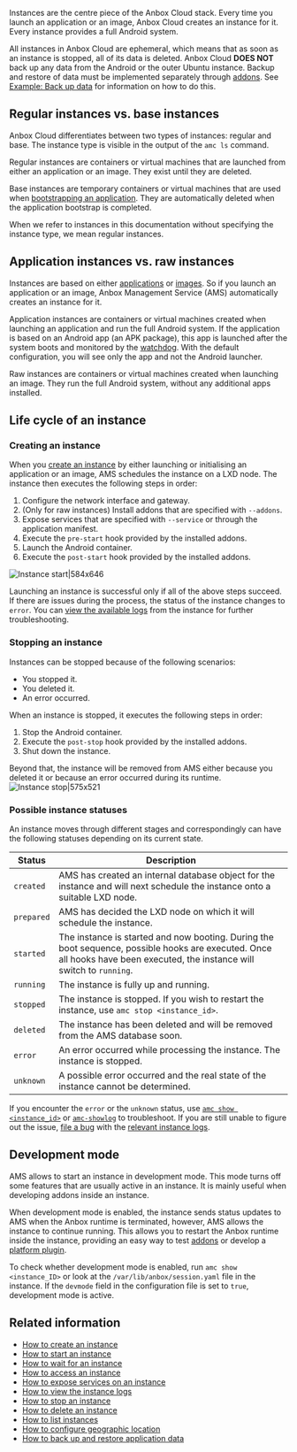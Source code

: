 Instances are the centre piece of the Anbox Cloud stack. Every time you launch an application or an image, Anbox Cloud creates an instance for it. Every instance provides a full Android system.

All instances in Anbox Cloud are ephemeral, which means that as soon as an instance is stopped, all of its data is deleted. Anbox Cloud **DOES NOT** back up any data from the Android or the outer Ubuntu instance. Backup and restore of data must be implemented separately through [addons](https://discourse.ubuntu.com/t/addons/25293). See [Example: Back up data](https://discourse.ubuntu.com/t/example-back-up-data/25289) for information on how to do this.

<a name="regular-vs-base"></a>
## Regular instances vs. base instances

Anbox Cloud differentiates between two types of instances: regular and base. The instance type is visible in the output of the `amc ls` command.

Regular instances are containers or virtual machines that are launched from either an application or an image. They exist until they are deleted.

Base instances are temporary containers or virtual machines that are used when [bootstrapping an application](https://discourse.ubuntu.com/t/managing-applications/17760#bootstrap-process-2). They are automatically deleted when the application bootstrap is completed.

When we refer to instances in this documentation without specifying the instance type, we mean regular instances.

<a name="application-vs-raw"></a>
## Application instances vs. raw instances

Instances are based on either [applications](https://discourse.ubuntu.com/t/managing-applications/17760) or [images](https://discourse.ubuntu.com/t/provided-images/24185). So if you launch an application or an image, Anbox Management Service (AMS) automatically creates an instance for it.

Application instances are containers or virtual machines created when launching an application and run the full Android system. If the application is based on an Android app (an APK package), this app is launched after the system boots and monitored by the [watchdog](https://discourse.ubuntu.com/t/application-manifest/24197#watchdog-5). With the default configuration, you will see only the app and not the Android launcher.

Raw instances are containers or virtual machines created when launching an image. They run the full Android system, without any additional apps installed.

## Life cycle of an instance

### Creating an instance

When you [create an instance](https://discourse.ubuntu.com/t/24327) by either launching or initialising an application or an image, AMS schedules the instance on a LXD node. The instance then executes the following steps in order:

1. Configure the network interface and gateway.
1. (Only for raw instances) Install addons that are specified with `--addons`.
1. Expose services that are specified with `--service` or through the application manifest.
1. Execute the `pre-start` hook provided by the installed addons.
1. Launch the Android container.
1. Execute the `post-start` hook provided by the installed addons.

![Instance start|584x646](https://assets.ubuntu.com/v1/45389cab-instance_start.png)

Launching an instance is successful only if all of the above steps succeed. If there are issues during the process, the status of the instance changes to `error`. You can [view the available logs](https://discourse.ubuntu.com/t/24329) from the instance for further troubleshooting.

### Stopping an instance

Instances can be stopped because of the following scenarios:

- You stopped it.
- You deleted it.
- An error occurred.

When an instance is stopped, it executes the following steps in order:

1. Stop the Android container.
2. Execute the `post-stop` hook provided by the installed addons.
3. Shut down the instance.

Beyond that, the instance will be removed from AMS either because you deleted it or because an error occurred during its runtime.
![Instance stop|575x521](https://assets.ubuntu.com/v1/abb5becf-instance_stop.png)

### Possible instance statuses

An instance moves through different stages and correspondingly can have the following statuses depending on its current state.

| Status            |  Description |
|-------------------|--------------|
| `created`         | AMS has created an internal database object for the instance and will next schedule the instance onto a suitable LXD node. |
| `prepared`        | AMS has decided the LXD node on which it will schedule the instance. |
| `started`         | The instance is started and now booting. During the boot sequence, possible hooks are executed. Once all hooks have been executed, the instance will switch to `running`. |
| `running`         | The instance is fully up and running. |
| `stopped`         | The instance is stopped. If you wish to restart the instance, use `amc stop <instance_id>`.|
| `deleted`         | The instance has been deleted and will be removed from the AMS database soon. |
| `error`           | An error occurred while processing the instance. The instance is stopped. |
| `unknown`         | A possible error occurred and the real state of the instance cannot be determined. |

If you encounter the `error` or the `unknown` status, use [`amc show <instance_id>`](https://discourse.ubuntu.com/t/amc-command-reference-show/40793) or [`amc-showlog`](https://discourse.ubuntu.com/t/amc-command-reference-show-log/40792) to troubleshoot. If you are still unable to figure out the issue, [file a bug](https://bugs.launchpad.net/anbox-cloud) with the [relevant instance logs](https://discourse.ubuntu.com/t/how-to-view-the-instance-logs/24329#view-stored-logs-2).

<a name="dev-mode"></a>
## Development mode

AMS allows to start an instance in development mode. This mode turns off some features that are usually active in an instance. It is mainly useful when developing addons inside an instance.

When development mode is enabled, the instance sends status updates to AMS when the Anbox runtime is terminated, however, AMS allows the instance to continue running. This allows you to restart the Anbox runtime inside the instance, providing an easy way to test [addons](https://discourse.ubuntu.com/t/addons/25293) or develop a [platform plugin](https://canonical.github.io/anbox-cloud.github.com/latest/anbox-platform-sdk/).

To check whether development mode is enabled, run `amc show <instance_ID>` or look at the `/var/lib/anbox/session.yaml` file in the instance. If the `devmode` field in the configuration file is set to `true`, development mode is active.

## Related information

 * [How to create an instance](https://discourse.ubuntu.com/t/24327)
 * [How to start an instance](https://discourse.ubuntu.com/t/33924)
 * [How to wait for an instance](https://discourse.ubuntu.com/t/24330)
 * [How to access an instance](https://discourse.ubuntu.com/t/17772)
 * [How to expose services on an instance](https://discourse.ubuntu.com/t/24326)
 * [How to view the instance logs](https://discourse.ubuntu.com/t/24329)
 * [How to stop an instance](https://discourse.ubuntu.com/t/33925)
 * [How to delete an instance](https://discourse.ubuntu.com/t/24325)
 * [How to list instances](https://discourse.ubuntu.com/t/24328)
 * [How to configure geographic location](https://discourse.ubuntu.com/t/17782)
 * [How to back up and restore application data](https://discourse.ubuntu.com/t/24183)
